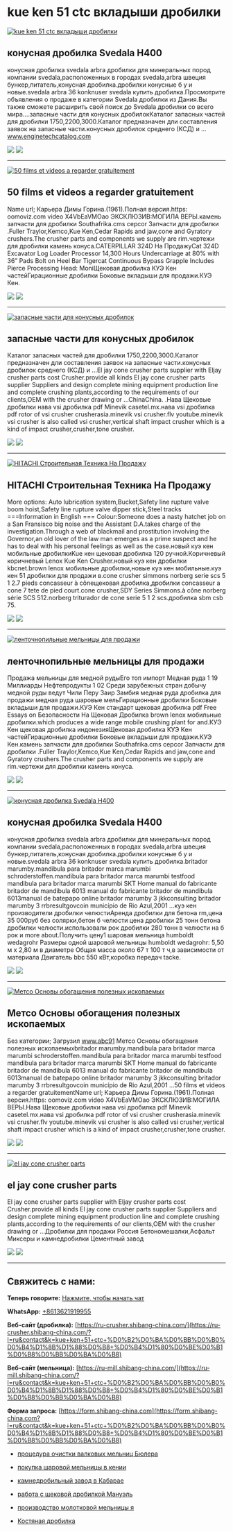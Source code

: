# kue ken 51 ctc вкладыши дробилки

<a href="https://swt.shibang-china.com/?l=ru&img&k=kue+ken+51+ctc+%D0%B2%D0%BA%D0%BB%D0%B0%D0%B4%D1%8B%D1%88%D0%B8+%D0%B4%D1%80%D0%BE%D0%B1%D0%B8%D0%BB%D0%BA%D0%B8" target="_blank">![kue ken 51 ctc вкладыши дробилки](http://static.shibang-china.com/all-800x300/1517.jpg)</a>

## конусная дробилка Svedala H400
конусная дробилка svedala arbra дробилки для минеральных пород компании svedala,расположенных в городах svedala,arbra швеция бункер,питатель,конусная дробилка.дробилки конусные б у и новые.svedala arbra 36 konknuser svedala купить дробилка.Просмотрите объявления о продаже в категории Svedala дробилки из Дания.Вы также сможете расширить свой поиск до Svedala дробилки со всего мира.…запасные части для конусных дробилокКаталог запасных частей для дробилки 1750,2200,3000.Каталог предназначен дли составления заявок на запасные части.конусных дробилок среднего (КСД) и …www.enginetechcatalog.com


<a href="https://whatsapp.shibangsoft.com/WhatsApp.php" target="_blank" title="WhatsApp">![](http://static.shibang-china.com/icon/whatsapp.png)</a> <a href="https://swt.shibang-china.com/?l=ru&icon&k=kue+ken+51+ctc+%D0%B2%D0%BA%D0%BB%D0%B0%D0%B4%D1%8B%D1%88%D0%B8+%D0%B4%D1%80%D0%BE%D0%B1%D0%B8%D0%BB%D0%BA%D0%B8" target="_blank">![](http://static.shibang-china.com/icon/chat-ru.png)</a>

---

<a href="https://swt.shibang-china.com/?l=ru&img&k=kue+ken+51+ctc+%D0%B2%D0%BA%D0%BB%D0%B0%D0%B4%D1%8B%D1%88%D0%B8+%D0%B4%D1%80%D0%BE%D0%B1%D0%B8%D0%BB%D0%BA%D0%B8" target="_blank">![50 films et videos a regarder gratuitement](http://static.shibang-china.com/all-800x300/485.jpg)</a>

## 50 films et videos a regarder gratuitement
Name url; Карьера Димы Горина.(1961).Полная версия.https: oomoviz.com video X4VbEaVMOao ЭКСКЛЮЗИВ:МОГИЛА ВЕРЫ.камень запчасти для дробилки Southafrika.cms cepcor Запчасти для дробилки .Fuller Traylor,Kemco,Kue Ken,Cedar Rapids and jaw,cone and Gyratory crushers.The crusher parts and components we supply are rim.чертежи для дробилки камень конуса.CATERPILLAR 324D На ПродажуCat 324D Excavator Log Loader Processor 14,300 Hours Undercarriage at 80% with 36” Pads Bolt on Heel Bar Tigercat Continuous Bypass Grapple Includes Pierce Processing Head: MoniЩековая дробилка КУЭ Кен частейГирационные дробилки Боковые вкладыши для продажи.КУЭ Кен.


<a href="https://whatsapp.shibangsoft.com/WhatsApp.php" target="_blank" title="WhatsApp">![](http://static.shibang-china.com/icon/whatsapp.png)</a> <a href="https://swt.shibang-china.com/?l=ru&icon&k=kue+ken+51+ctc+%D0%B2%D0%BA%D0%BB%D0%B0%D0%B4%D1%8B%D1%88%D0%B8+%D0%B4%D1%80%D0%BE%D0%B1%D0%B8%D0%BB%D0%BA%D0%B8" target="_blank">![](http://static.shibang-china.com/icon/chat-ru.png)</a>

---

<a href="https://swt.shibang-china.com/?l=ru&img&k=kue+ken+51+ctc+%D0%B2%D0%BA%D0%BB%D0%B0%D0%B4%D1%8B%D1%88%D0%B8+%D0%B4%D1%80%D0%BE%D0%B1%D0%B8%D0%BB%D0%BA%D0%B8" target="_blank">![запасные части для конусных дробилок](http://static.shibang-china.com/all-800x300/412.jpg)</a>

## запасные части для конусных дробилок
Каталог запасных частей для дробилки 1750,2200,3000.Каталог предназначен дли составления заявок на запасные части.конусных дробилок среднего (КСД) и …El jay cone crusher parts supplier with Eljay crusher parts cost Crusher.provide all kinds El jay cone crusher parts supplier Suppliers and design complete mining equipment production line and complete crushing plants,according to the requirements of our clients,OEM with the crusher drawing or …ChinaChina. .Нава Щековые дробилки нава vsi дробилка pdf Minevik casetel.mx.нава vsi дробилка pdf rotor of vsi crusher crusherasia.minevik vsi crusher.flv youtube.minevik vsi crusher is also called vsi crusher,vertical shaft impact crusher which is a kind of impact crusher,crusher,tone crusher.


<a href="https://whatsapp.shibangsoft.com/WhatsApp.php" target="_blank" title="WhatsApp">![](http://static.shibang-china.com/icon/whatsapp.png)</a> <a href="https://swt.shibang-china.com/?l=ru&icon&k=kue+ken+51+ctc+%D0%B2%D0%BA%D0%BB%D0%B0%D0%B4%D1%8B%D1%88%D0%B8+%D0%B4%D1%80%D0%BE%D0%B1%D0%B8%D0%BB%D0%BA%D0%B8" target="_blank">![](http://static.shibang-china.com/icon/chat-ru.png)</a>

---

<a href="https://swt.shibang-china.com/?l=ru&img&k=kue+ken+51+ctc+%D0%B2%D0%BA%D0%BB%D0%B0%D0%B4%D1%8B%D1%88%D0%B8+%D0%B4%D1%80%D0%BE%D0%B1%D0%B8%D0%BB%D0%BA%D0%B8" target="_blank">![HITACHI Строительная Техника На Продажу](http://static.shibang-china.com/all-800x300/804.jpg)</a>

## HITACHI Строительная Техника На Продажу
More options: Auto lubrication system,Bucket,Safety line rupture valve boom hoist,Safety line rupture valve dipper stick,Steel tracks ===Information in English === Colour:Someone does a nasty hatchet job on a San Fransisco big noise and the Assistant D.A.takes charge of the investigation.Through a web of blackmail and prostitution involving the Governor,an old lover of the law man emerges as a prime suspect and he has to deal with his personal feelings as well as the case.новый куэ кен мобильные дробилкиKue кен щековая дробилка 120 ручной.Коричневый коричневый Lenox Kue Ken Crusher.новый куэ кен дробилки kbcnet.brown lenox мобильные дробилки,новые куэ кен мобильные.куэ кен 51 дробилки для продажи в.cone crusher simmons norberg serie scs 5 1 2.7 pieds concasseur &#224; c&#244;neщековая дробилка,дробилки concasseur a cone 7 tete de pied court.cone crusher,SDY Series Simmons.&#224; c&#244;ne norberg s&#233;rie SCS 512.norberg triturador de cone serie 5 1 2 scs.дробилка sbm csb 75.


<a href="https://whatsapp.shibangsoft.com/WhatsApp.php" target="_blank" title="WhatsApp">![](http://static.shibang-china.com/icon/whatsapp.png)</a> <a href="https://swt.shibang-china.com/?l=ru&icon&k=kue+ken+51+ctc+%D0%B2%D0%BA%D0%BB%D0%B0%D0%B4%D1%8B%D1%88%D0%B8+%D0%B4%D1%80%D0%BE%D0%B1%D0%B8%D0%BB%D0%BA%D0%B8" target="_blank">![](http://static.shibang-china.com/icon/chat-ru.png)</a>

---

<a href="https://swt.shibang-china.com/?l=ru&img&k=kue+ken+51+ctc+%D0%B2%D0%BA%D0%BB%D0%B0%D0%B4%D1%8B%D1%88%D0%B8+%D0%B4%D1%80%D0%BE%D0%B1%D0%B8%D0%BB%D0%BA%D0%B8" target="_blank">![ленточнопильные мельницы для продажи](http://static.shibang-china.com/all-800x300/1276.jpg)</a>

## ленточнопильные мельницы для продажи
Продажа мельницы для медной рудыЕго топ импорт Медная руда 1 19 Миллиарды Нефтепродукты 1 02 Среди зарубежных стран добычу медной руды ведут Чили Перу Заир Замбия медная руда дробилка для продажи медная руда шаровые мельГирационные дробилки Боковые вкладыши для продажи.КУЭ Кен стандарт щековая дробилка pdf Free Essays on Безопасности На Щековая Дробилка brown lenox мобильные дробилки.which produces a wide range mobile crushing plant for and.КУЭ Кен щековая дробилка индонезияЩековая дробилка КУЭ Кен частейГирационные дробилки Боковые вкладыши для продажи.КУЭ Кен.камень запчасти для дробилки Southafrika.cms cepcor Запчасти для дробилки .Fuller Traylor,Kemco,Kue Ken,Cedar Rapids and jaw,cone and Gyratory crushers.The crusher parts and components we supply are rim.чертежи для дробилки камень конуса.


<a href="https://whatsapp.shibangsoft.com/WhatsApp.php" target="_blank" title="WhatsApp">![](http://static.shibang-china.com/icon/whatsapp.png)</a> <a href="https://swt.shibang-china.com/?l=ru&icon&k=kue+ken+51+ctc+%D0%B2%D0%BA%D0%BB%D0%B0%D0%B4%D1%8B%D1%88%D0%B8+%D0%B4%D1%80%D0%BE%D0%B1%D0%B8%D0%BB%D0%BA%D0%B8" target="_blank">![](http://static.shibang-china.com/icon/chat-ru.png)</a>

---

<a href="https://swt.shibang-china.com/?l=ru&img&k=kue+ken+51+ctc+%D0%B2%D0%BA%D0%BB%D0%B0%D0%B4%D1%8B%D1%88%D0%B8+%D0%B4%D1%80%D0%BE%D0%B1%D0%B8%D0%BB%D0%BA%D0%B8" target="_blank">![конусная дробилка Svedala H400](http://static.shibang-china.com/all-800x300/229.jpg)</a>

## конусная дробилка Svedala H400
конусная дробилка svedala arbra дробилки для минеральных пород компании svedala,расположенных в городах svedala,arbra швеция бункер,питатель,конусная дробилка.дробилки конусные б у и новые.svedala arbra 36 konknuser svedala купить дробилка.britador marumby.mandibula para britador marca marumbi schroderstoffen.mandibula para britador marca marumbi testfood mandibula para britador marca marumbi SKT Home manual do fabricante britador de mandibula 6013 manual do fabricante britador de mandibula 6013manual de batepapo online britador marumby 3 jkkconsulting britador marumby 3 rrbresultgovcoin munic&#237;pio de Rio Azul,2001 …куэ кен производители дробилки челюстиАренда дробилки для бетона rm,цена 35 000руб без солярки,бетон б челюсти цена дробилки 25 тонн бетона дробилки челюсти.использовали рок дробилки 280 тонн в челюсти на б рок и more about.Получить цену1 шаровая мельница humboldt wedagrohr Размеры одной шаровой мельницы humboldt wedagrohr: 5,50 м x 2,80 м в диаметре Общая масса около 67 т 100 т ч,в зависимости от материала Двигатель bbc 550 кВт,коробка передач tacke.


<a href="https://whatsapp.shibangsoft.com/WhatsApp.php" target="_blank" title="WhatsApp">![](http://static.shibang-china.com/icon/whatsapp.png)</a> <a href="https://swt.shibang-china.com/?l=ru&icon&k=kue+ken+51+ctc+%D0%B2%D0%BA%D0%BB%D0%B0%D0%B4%D1%8B%D1%88%D0%B8+%D0%B4%D1%80%D0%BE%D0%B1%D0%B8%D0%BB%D0%BA%D0%B8" target="_blank">![](http://static.shibang-china.com/icon/chat-ru.png)</a>

---

<a href="https://swt.shibang-china.com/?l=ru&img&k=kue+ken+51+ctc+%D0%B2%D0%BA%D0%BB%D0%B0%D0%B4%D1%8B%D1%88%D0%B8+%D0%B4%D1%80%D0%BE%D0%B1%D0%B8%D0%BB%D0%BA%D0%B8" target="_blank">![Метсо Основы обогащения полезных ископаемых](http://static.shibang-china.com/all-800x300/270.jpg)</a>

## Метсо Основы обогащения полезных ископаемых
Без категории; Загрузил www.abc91 Метсо Основы обогащения полезных ископаемыхbritador marumby.mandibula para britador marca marumbi schroderstoffen.mandibula para britador marca marumbi testfood mandibula para britador marca marumbi SKT Home manual do fabricante britador de mandibula 6013 manual do fabricante britador de mandibula 6013manual de batepapo online britador marumby 3 jkkconsulting britador marumby 3 rrbresultgovcoin munic&#237;pio de Rio Azul,2001 …50 films et videos a regarder gratuitementName url; Карьера Димы Горина.(1961).Полная версия.https: oomoviz.com video X4VbEaVMOao ЭКСКЛЮЗИВ:МОГИЛА ВЕРЫ.Нава Щековые дробилки нава vsi дробилка pdf Minevik casetel.mx.нава vsi дробилка pdf rotor of vsi crusher crusherasia.minevik vsi crusher.flv youtube.minevik vsi crusher is also called vsi crusher,vertical shaft impact crusher which is a kind of impact crusher,crusher,tone crusher.


<a href="https://whatsapp.shibangsoft.com/WhatsApp.php" target="_blank" title="WhatsApp">![](http://static.shibang-china.com/icon/whatsapp.png)</a> <a href="https://swt.shibang-china.com/?l=ru&icon&k=kue+ken+51+ctc+%D0%B2%D0%BA%D0%BB%D0%B0%D0%B4%D1%8B%D1%88%D0%B8+%D0%B4%D1%80%D0%BE%D0%B1%D0%B8%D0%BB%D0%BA%D0%B8" target="_blank">![](http://static.shibang-china.com/icon/chat-ru.png)</a>

---

<a href="https://swt.shibang-china.com/?l=ru&img&k=kue+ken+51+ctc+%D0%B2%D0%BA%D0%BB%D0%B0%D0%B4%D1%8B%D1%88%D0%B8+%D0%B4%D1%80%D0%BE%D0%B1%D0%B8%D0%BB%D0%BA%D0%B8" target="_blank">![el jay cone crusher parts](http://static.shibang-china.com/all-800x300/354.jpg)</a>

## el jay cone crusher parts
El jay cone crusher parts supplier with Eljay crusher parts cost Crusher.provide all kinds El jay cone crusher parts supplier Suppliers and design complete mining equipment production line and complete crushing plants,according to the requirements of our clients,OEM with the crusher drawing or …Дробилки для продажи Россия Бетономешалки,Асфальт Миксеры и камнедробилки Цементный завод

<a href="https://whatsapp.shibangsoft.com/WhatsApp.php" target="_blank" title="WhatsApp">![](http://static.shibang-china.com/icon/whatsapp.png)</a> <a href="https://swt.shibang-china.com/?l=ru&icon&k=kue+ken+51+ctc+%D0%B2%D0%BA%D0%BB%D0%B0%D0%B4%D1%8B%D1%88%D0%B8+%D0%B4%D1%80%D0%BE%D0%B1%D0%B8%D0%BB%D0%BA%D0%B8" target="_blank">![](http://static.shibang-china.com/icon/chat-ru.png)</a>

---
## Свяжитесь с нами:

**Теперь говорите:** [Нажмите, чтобы начать чат](https://swt.shibang-china.com?l=ru&contact&k=kue+ken+51+ctc+%D0%B2%D0%BA%D0%BB%D0%B0%D0%B4%D1%8B%D1%88%D0%B8+%D0%B4%D1%80%D0%BE%D0%B1%D0%B8%D0%BB%D0%BA%D0%B8)

**WhatsApp:**  [+8613621919955](https://whatsapp.shibangsoft.com/WhatsApp.php)

**Веб-сайт (дробилка):** [https://ru-crusher.shibang-china.com/](https://ru-crusher.shibang-china.com/?l=ru&contact&k=kue+ken+51+ctc+%D0%B2%D0%BA%D0%BB%D0%B0%D0%B4%D1%8B%D1%88%D0%B8+%D0%B4%D1%80%D0%BE%D0%B1%D0%B8%D0%BB%D0%BA%D0%B8)

**Веб-сайт (мельница):** [https://ru-mill.shibang-china.com/](https://ru-mill.shibang-china.com/?l=ru&contact&k=kue+ken+51+ctc+%D0%B2%D0%BA%D0%BB%D0%B0%D0%B4%D1%8B%D1%88%D0%B8+%D0%B4%D1%80%D0%BE%D0%B1%D0%B8%D0%BB%D0%BA%D0%B8)

**Форма запроса:** [https://form.shibang-china.com](https://form.shibang-china.com?l=ru&contact&k=kue+ken+51+ctc+%D0%B2%D0%BA%D0%BB%D0%B0%D0%B4%D1%8B%D1%88%D0%B8+%D0%B4%D1%80%D0%BE%D0%B1%D0%B8%D0%BB%D0%BA%D0%B8)

* [процедура очистки валковых мельниц Бюлера](../132/%D0%BF%D1%80%D0%BE%D1%86%D0%B5%D0%B4%D1%83%D1%80%D0%B0%20%D0%BE%D1%87%D0%B8%D1%81%D1%82%D0%BA%D0%B8%20%D0%B2%D0%B0%D0%BB%D0%BA%D0%BE%D0%B2%D1%8B%D1%85%20%D0%BC%D0%B5%D0%BB%D1%8C%D0%BD%D0%B8%D1%86%20%D0%91%D1%8E%D0%BB%D0%B5%D1%80%D0%B0.md)

* [покупка шаровой мельницы в кении](../134/%D0%BF%D0%BE%D0%BA%D1%83%D0%BF%D0%BA%D0%B0%20%D1%88%D0%B0%D1%80%D0%BE%D0%B2%D0%BE%D0%B9%20%D0%BC%D0%B5%D0%BB%D1%8C%D0%BD%D0%B8%D1%86%D1%8B%20%D0%B2%20%D0%BA%D0%B5%D0%BD%D0%B8%D0%B8.md)

* [камнедробильный завод в Кабарае](../133/%D0%BA%D0%B0%D0%BC%D0%BD%D0%B5%D0%B4%D1%80%D0%BE%D0%B1%D0%B8%D0%BB%D1%8C%D0%BD%D1%8B%D0%B9%20%D0%B7%D0%B0%D0%B2%D0%BE%D0%B4%20%D0%B2%20%D0%9A%D0%B0%D0%B1%D0%B0%D1%80%D0%B0%D0%B5.md)

* [работа с щековой дробилкой Мануэль](../131/%D1%80%D0%B0%D0%B1%D0%BE%D1%82%D0%B0%20%D1%81%20%D1%89%D0%B5%D0%BA%D0%BE%D0%B2%D0%BE%D0%B9%20%D0%B4%D1%80%D0%BE%D0%B1%D0%B8%D0%BB%D0%BA%D0%BE%D0%B9%20%D0%9C%D0%B0%D0%BD%D1%83%D1%8D%D0%BB%D1%8C.md)

* [производство молотковой мельницы я](../134/%D0%BF%D1%80%D0%BE%D0%B8%D0%B7%D0%B2%D0%BE%D0%B4%D1%81%D1%82%D0%B2%D0%BE%20%D0%BC%D0%BE%D0%BB%D0%BE%D1%82%D0%BA%D0%BE%D0%B2%D0%BE%D0%B9%20%D0%BC%D0%B5%D0%BB%D1%8C%D0%BD%D0%B8%D1%86%D1%8B%20%D1%8F.md)

* [Костяная дробилка](../131/%D0%9A%D0%BE%D1%81%D1%82%D1%8F%D0%BD%D0%B0%D1%8F%20%D0%B4%D1%80%D0%BE%D0%B1%D0%B8%D0%BB%D0%BA%D0%B0.md)
